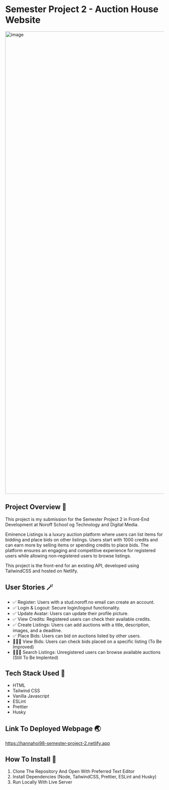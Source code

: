 # Semester Project 2 - Auction House Website
<img width="1468" alt="image" src="https://github.com/user-attachments/assets/2e0c11b9-90fc-4f66-b964-644ad56451c4" />


## Project Overview 🌟

This project is my submission for the Semester Project 2 in Front-End Development at Noroff School og Technology and Digital Media.

Eminence Listings is a luxury auction platform where users can list items for bidding and place bids on other listings. Users start with 1000 credits and can earn more by selling items or spending credits to place bids. The platform ensures an engaging and competitive experience for registered users while allowing non-registered users to browse listings.

This project is the front-end for an existing API, developed using TailwindCSS and hosted on Netlify.

## User Stories 🪄

- ✅ Register: Users with a stud.noroff.no email can create an account. 
- ✅ Login & Logout: Secure login/logout functionality.
- ✅ Update Avatar: Users can update their profile picture.
- ✅ View Credits: Registered users can check their available credits.
- ✅ Create Listings: Users can add auctions with a title, description, images, and a deadline.
- ✅ Place Bids: Users can bid on auctions listed by other users.
- 👩🏽‍💻 View Bids: Users can check bids placed on a specific listing (To Be Improved)
- 👩🏽‍💻 Search Listings: Unregistered users can browse available auctions (Still To Be Implented)

## Tech Stack Used 🚀
- HTML
- Tailwind CSS
- Vanilla Javascript
- ESLint
- Prettier
- Husky

## Link To Deployed Webpage 🌏
https://hannahoi98-semester-project-2.netlify.app

## How To Install 🏅
1. Clone The Repository And Open With Preferred Text Editor
2. Install Dependencies (Node, TailwindCSS, Prettier, ESLint and Husky)
3. Run Locally With Live Server
